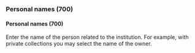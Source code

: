 ### Personal names (700)

#### Personal names (700)
Enter the name of the person related to the institution. For example, with private collections you may select the name of the owner.
